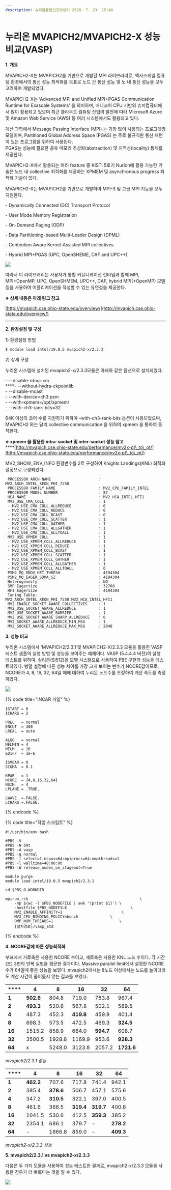 ```yaml
---
description: 슈퍼컴퓨팅인프라센터 2020. 7. 23. 15:48
---
```


# 누리온 MVAPICH2/MVAPICH2-X 성능 비교(VASP)

**1. 개요**

MVAPICH2-X는 MVAPICH2를 기반으로 개발된 MPI 라이브러리로, 엑사스케일 컴퓨팅 환경에서의 통신 성능 최적화를 목표로 노드 간 통신 성능 및 노 내 통신 성능을 모두 고려하여 개발되었다.

MVAPICH2-X는 ‘Advanced MPI and Unified MPI+PGAS Communication Runtime for Exascale Systems’ 을 의미하며, 매니코어 CPU 기반의 슈퍼컴퓨터에서 많이 활용되고 있으며 최근 클라우드 컴퓨팅 산업의 발전에 따라 Microsoft Azure 및 Amazon Web Service (AWS) 등 여러 시스템에서도 활용되고 있다.

계산 과학에서 Message Passing Interface (MPI) 는 가장 많이 사용되는 프로그래밍 모델이며, Partitioned Global Address Space (PGAS) 는 주로 불규칙한 통신 패턴이 있는 프로그램을 위하여 사용된다.\
PGAS는 성능에 필요한 공유 메모리 추상화(abstraction) 및 지역성(locality) 통제를 제공한다.

MVAPICH2-X에서 활용되는 여러 feature 중 KISTI 5호기 Nurion에 활용 가능한 기술은 노드 내 collective 최적화를 제공하는 XPMEM 및 asynchronous progress 최적화 기술이 있다.

MVAPICH2-X는 MVAPICH2를 기반으로 개발하여 MPI-3 및 고급 MPI 기능을 모두 지원한다.

\- Dynamically Connected (DC) Transport Protocol

\- User Mode Memory Registration

\- On-Demand Paging (ODP)

\- Data Partitioning-based Multi-Leader Design (DPML)

\- Contention Aware Kernel-Assisted MPI collectives

\- Hybrid MPI+PGAS (UPC, OpenSHEME, CAF and UPC++)

![](../../.gitbook/assets/99CC08455F17854816.png)

따라서 이 라이브러리는 사용자가 통합 커뮤니케이션 런타임과 함께 MPI, MPI+OpenMP, UPC, OpenSHMEM, UPC++, CAF, hybrid MPI(+OpenMP) 모델 등을 사용하여 어플리케이션을 작성할 수 있는 유연성을 제공한다.

**※ 상세 내용은 아래 링크 참고**

[http://mvapich.cse.ohio-state.edu/overview/](http://mvapich.cse.ohio-state.edu/overview/)

****

**2. 환경설정 및 구성**

1\) 환경설정 방법

```
$ module load intel/19.0.5 mvapich2-x/2.3.3
```



2\) 상세 구성

누리온 시스템에 설치된 mvapich2-x/2.3.3모듈은 아래와 같은 옵션으로 설치되었다.

\- --disable-rdma-cm\
****- --without-hydra-ckpointlib\
\- --disable-mcast\
\- --with-device=ch3:psm\
\- --with-xpmem=/opt/xpmem/\
\- --with-ch3-rank-bits=32

64K 이상의 코어 수를 지원하기 위하여 –with-ch3-rank-bits 옵션이 사용되었으며, MVAPICH2 와는 달리 collective communication 을 위하여 xpmem 을 통하여 동작한다.

**※ xpmem 을 활용한 intra-socket 및 inter-socket 성능 참고**\
****[http://mvapich.cse.ohio-state.edu/performance/mv2x-pt\_to\_pt/](http://mvapich.cse.ohio-state.edu/performance/mv2x-pt\_to\_pt/)

MV2\_SHOW\_ENV\_INFO 환경변수를 2로 구성하여 Knights Landings(KNL) 최적화 설정으로 구성되었다.

```
 PROCESSOR ARCH NAME                     : MV2_ARCH_INTEL_XEON_PHI_7250
 PROCESSOR FAMILY NAME                   : MV2_CPU_FAMILY_INTEL
 PROCESSOR MODEL NUMBER                  : 87
 HCA NAME                                : MV2_HCA_INTEL_HFI1
 MV2_USE_CMA_COLL                        : 1
 - MV2_USE_CMA_COLL_ALLREDUCE            : 0
 - MV2_USE_CMA_COLL_REDUCE               : 0
 - MV2_USE_CMA_COLL_BCAST                : 0
 - MV2_USE_CMA_COLL_SCATTER              : 1
 - MV2_USE_CMA_COLL_GATHER               : 1
 - MV2_USE_CMA_COLL_ALLGATHER            : 1
 - MV2_USE_CMA_COLL_ALLTOALL             : 1
 MV2_USE_XPMEM_COLL                      : 1
 - MV2_USE_XPMEM_COLL_ALLREDUCE          : 1
 - MV2_USE_XPMEM_COLL_REDUCE             : 1
 - MV2_USE_XPMEM_COLL_BCAST              : 1
 - MV2_USE_XPMEM_COLL_SCATTER            : 1
 - MV2_USE_XPMEM_COLL_GATHER             : 1
 - MV2_USE_XPMEM_COLL_ALLGATHER          : 1
 - MV2_USE_XPMEM_COLL_ALLTOALL           : 0
 PSM2_MQ_RNDV_HFI_THRESH                 : 4194304
 PSM2_MQ_EAGER_SDMA_SZ                   : 4194304
 Heterogeneity                           : NO
 SMP Eagersize                           : 32768
 HFI Eagersize                           : 4194304
 Tuning Table:                           : MV2_ARCH_INTEL_XEON_PHI_7250 MV2_HCA_INTEL_HFI1
 MV2_ENABLE_SOCKET_AWARE_COLLECTIVES     : 1
 MV2_USE_SOCKET_AWARE_ALLREDUCE          : 1
 MV2_USE_SOCKET_AWARE_BARRIER            : 1
 MV2_USE_SOCKET_AWARE_SHARP_ALLREDUCE    : 0
 MV2_SOCKET_AWARE_ALLREDUCE_MIN_MSG      : 1
 MV2_SOCKET_AWARE_ALLREDUCE_MAX_MSG      : 2048
```

**3. 성능 비교**

누리온 시스템에서 'MVAPICH2/2.3.1 및 MVAPICH2-X/2.3.3 모듈을 활용한 VASP 테스트 샘플의 실행 방법 및 성능을 보여주는 예제이다. VASP (5.4.4.4 버전)의 실행 테스트를 위하여, 실리콘(Si512)을 모델 시스템으로 사용하여 PBE 구현의 성능을 테스트하였다. 병렬 설정에 따른 성능 차이를 가장 크게 보이는 변수가 NCORE값이므로, NCORE가 4, 8, 16, 32, 64일 때에 대하여 누리온 노드수를 조정하여 계산 속도를 측정하였다.

![](../../.gitbook/assets/9988B8465F0D0DC224.jpg)



{% code title="INCAR 파일" %}
```
ISTART = 0
ICHARG = 2

PREC   = normal
ENCUT  = 300
LREAL  = auto

ALGO   = normal
NELMIN = 4
NELM   = 10
EDIFF  = 1e-6

ISMEAR = 0
SIGMA  = 0.1

KPAR   = 1
NCORE  = {4,8,16,32,64}
NSIM   = 4
LPLANE = .TRUE.

LWAVE  =.FALSE.
LCHARG =.FALSE.
```
{% endcode %}

{% code title="작업 스크립트" %}
```
#!/usr/bin/env bash

#PBS -V
#PBS -N bmt
#PBS -A vasp
#PBS -q normal
#PBS -l select=1:ncpus=64:mpiprocs=64:ompthreads=1
#PBS -l walltime=48:00:00
#PBS -W release_nodes_on_stageout=True 

module purge
module load intel/19.0.5 mvapich2/2.3.1

cd $PBS_O_WORKDIR

mpirun_rsh                                                 \
    -np $(wc -l $PBS_NODEFILE | awk '{print $1}') \
    -hostfile $PBS_NODEFILE                            \
    MV2_ENABLE_AFFINITY=1                          \
    MV2_CPU_BINDING_POLICY=bunch              \
    OMP_NUM_THREADS=1                             \
    {설치경로}/vasp_std
```
{% endcode %}



**4. NCORE값에 따른 성능최적화**

부표에서 가로축은 사용한 NCORE 수이고, 세로축은 사용한 KNL 노드 수이다. 각 시간(초) 3번의 반복 실험을 평균한 결과이다. Massive parallel limit에서 설정한 NCORE 수가 64일때 좋은 성능을 보였다. mvapich2에서는 8노드 이상에서는 노드를 늘이더라도 계산 시간이 줄어들지 않는 결과를 보였다.

| \*\*\*\* | **4**     | **8**  | **16**    | **32**    | **64**     |
| -------- | --------- | ------ | --------- | --------- | ---------- |
| **1**    | **502.6** | 804.8  | 719.0     | 783.8     | 967.4      |
| **2**    | **493.3** | 520.6  | 567.8     | 502.1     | 589.5      |
| **4**    | 487.3     | 452.3  | **419.8** | 459.9     | 401.4      |
| **8**    | 698.3     | 573.5  | 472.5     | 469.3     | **324.5**  |
| **16**   | 1515.2    | 858.9  | 664.0     | **594.7** | 608.7      |
| **32**   | 3500.5    | 1928.8 | 1169.9    | 953.6     | **928.3**  |
| **64**   | x         | 5248.0 | 3123.8    | 2057.2    | **1721.6** |

_mvapich2/2.3.1 성능_

| \*\*\*\* | **4**     | **8**     | **16**    | **32**    | **64**    |
| -------- | --------- | --------- | --------- | --------- | --------- |
| **1**    | **462.2** | 707.6     | 717.8     | 741.4     | 942.1     |
| **2**    | 385.4     | **378.6** | 506.7     | 457.1     | 575.6     |
| **4**    | 347.2     | **310.5** | 322.1     | 397.0     | 400.5     |
| **8**    | 461.6     | 366.5     | **319.4** | **319.7** | 400.8     |
| **16**   | 1041.5    | 530.6     | 412.5     | **359.3** | 385.2     |
| **32**   | 2354.1    | 686.1     | 379.7     | -         | **278.2** |
| **64**   | -         | 1866.8    | 859.0     | -         | **409.3** |

_mvapich2-x/2.3.3 성능_

**5. mvapich2/2.3.1 vs mvapich2-x/2.3.3**

다음은 두 가지 모듈을 사용하여 성능 테스트한 결과로, mvapich2-x/2.3.3 모듈을 사용한 경우가 더 빠르다는 것을 알 수 있다.

![](../../.gitbook/assets/999310465F0D0DC223.png)
